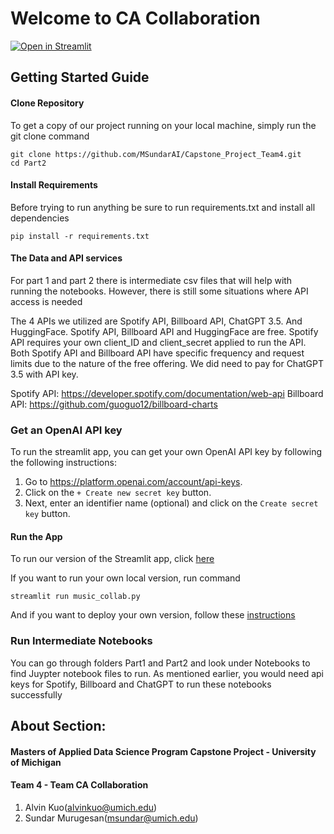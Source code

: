 # Welcome to CA Collaboration
[![Open in Streamlit](https://static.streamlit.io/badges/streamlit_badge_black_white.svg)](https://team-ca-collab.streamlit.app/)

## Getting Started Guide

#### Clone Repository

To get a copy of our project running on your local machine, simply run the git clone command

```
git clone https://github.com/MSundarAI/Capstone_Project_Team4.git
cd Part2
```

#### Install Requirements

Before trying to run anything be sure to run requirements.txt and install all dependencies

```
pip install -r requirements.txt
```

#### The Data and API services 
For part 1 and part 2 there is intermediate csv files that will help with running the notebooks. However, there is still some situations where API access is needed

The 4 APIs we utilized are Spotify API, Billboard API, ChatGPT 3.5. And HuggingFace. Spotify API, Billboard API and HuggingFace are free. 
Spotify API requires your own client_ID and client_secret applied to run the API. Both Spotify API and Billboard API have specific frequency and request limits due to the nature of the free offering. We did need to pay for ChatGPT 3.5 with API key.

Spotify API: https://developer.spotify.com/documentation/web-api
Billboard API: https://github.com/guoguo12/billboard-charts

### Get an OpenAI API key

To run the streamlit app, you can get your own OpenAI API key by following the following instructions:

1. Go to https://platform.openai.com/account/api-keys.
2. Click on the `+ Create new secret key` button.
3. Next, enter an identifier name (optional) and click on the `Create secret key` button.

#### Run the App

To run our version of the Streamlit app, click [here](https://team-ca-collab.streamlit.app/)

If you want to run your own local version, run command

```
streamlit run music_collab.py
```

And if you want to deploy your own version, follow these [instructions](https://docs.streamlit.io/streamlit-community-cloud/get-started/deploy-an-app)


### Run Intermediate Notebooks

You can go through folders Part1 and Part2 and look under Notebooks to find Juypter notebook files to run. As mentioned earlier, you would need api keys for Spotify, Billboard and ChatGPT to run these notebooks successfully 

## About Section:
#### Masters of Applied Data Science Program Capstone Project - University of Michigan
#### Team 4 - Team CA Collaboration
1) Alvin Kuo(alvinkuo@umich.edu)
2) Sundar Murugesan(msundar@umich.edu)

